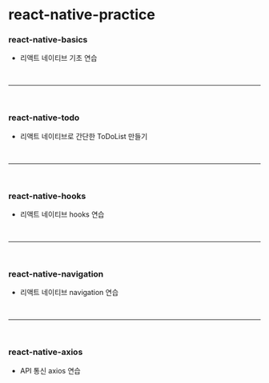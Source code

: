 # react-native-practice

### react-native-basics
- 리액트 네이티브 기초 연습

<br>

---
<br>

### react-native-todo
- 리액트 네이티브로 간단한 ToDoList 만들기
  
<br>

---
<br>

### react-native-hooks
- 리액트 네이티브 hooks 연습

<br>

---
<br>

### react-native-navigation
- 리액트 네이티브 navigation 연습

<br>

---
<br>

### react-native-axios
- API 통신 axios 연습